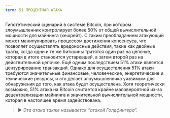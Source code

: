 ```yaml
---
term: 51 ПРОЦЕНТНАЯ АТАКА
---
```


Гипотетический сценарий в системе Bitcoin, при котором злоумышленник контролирует более 50% от общей вычислительной мощности для майнинга (хешрейт). С таким преобладанием атакующий может манипулировать процессом достижения консенсуса, что позволяет осуществлять вредоносные действия, такие как двойные траты, когда одни и те же биткоины тратятся один раз на цепочке, которая в итоге становится устаревшей, а затем второй раз на действительной цепочке. Ещё одним последствием 51% атаки является цензурирование транзакций. Однако для осуществления 51% атаки требуются значительные финансовые, человеческие, энергетические и технические ресурсы, и это делает злоумышленника уязвимым для обнаружения до того, как атака будет осуществлена. Хотя теоретически возможно, 51% атака на Bitcoin считается крайне маловероятной из-за децентрализации майнинга и значительной вычислительной мощности, которая в настоящее время задействована.

> ► *Эта атака также называется “атакой Голдфингера”.*